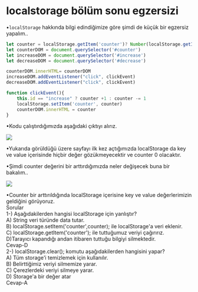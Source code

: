 # localstorage bölüm sonu egzersizi
•`localStorage` hakkında bilgi edindiğimize göre şimdi de küçük bir egzersiz yapalım..

`````` javascript
let counter = localStorage.getItem('counter')? Number(localStorage.getItem('counter')) : 0
let counterDOM = document.querySelector('#counter')
let increaseDOM = document.querySelector('#increase')
let decreaseDOM = document.querySelector('#decrease')

counterDOM.innerHTML= counterDOM
increaseDOM.addEventListener("click", clickEvent)
decreaseDOM.addEventListener("click", clickEvent)

function clickEvent(){
    this.id == "increase" ? counter +1 : counter -= 1
    localStorage.setItem('counter', counter)
    counterDOM.innerHTML = counter
}
``````
•Kodu çalıştırdığımızda aşağıdaki çıktıyı alırız.

 ![](https://github.com/engntuba/taskforce/blob/javascript/javascript/javascript-temel/localstorage-bolumsonu-egzersizi/img/localStorage-1.PNG)

•Yukarıda görüldüğü üzere sayfayı ilk kez açtığımızda localStorage da key ve value içerisinde hiçbir değer gözükmeyecektir ve counter 0 olacaktır.

•Şimdi counter değerini bir arttırdığımızda neler değişecek buna bir bakalım..

 ![](https://github.com/engntuba/taskforce/blob/javascript/javascript/javascript-temel/localstorage-bolumsonu-egzersizi/img/localStorage-2.PNG)
 
•Counter bir arttırıldığında localStorage içerisine key ve value değerlerimizin geldiğini görüyoruz.<br>
Sorular <br>
1-) Aşağıdakilerden hangisi localStorage için yanlıştır? <br>
A) String veri türünde data tutar.<br>
B) localStorage.setItem('counter',counter); ile localStorage'a veri eklenir.<br>
C) localStorage.getItem('counter'); ile tuttuğumuz veriyi çağırırız.<br>
D)Tarayıcı kapandığı andan itibaren tuttuğu bilgiyi silmektedir.<br>
Cevap-D<br>
2-) localStorage.clear(); komutu aşağıdakilerden hangisini yapar?<br>
A) Tüm storage'i temizlemek için kullanılır.<br>
B) Belirttiğimiz veriyi silmemize yarar.<br>
C) Çerezlerdeki veriyi silmeye yarar.<br>
D) Storage'a bir değer atar<br>
Cevap-A
